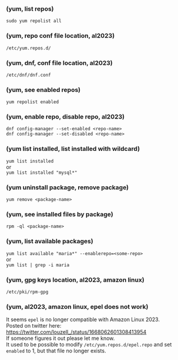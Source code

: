 ### (yum, list repos)  
`sudo yum repolist all`  
  
### (yum, repo conf file location, al2023)  
`/etc/yum.repos.d/`  
  
### (yum, dnf, conf file location, al2023)  
`/etc/dnf/dnf.conf`  
  
### (yum, see enabled repos)  
`yum repolist enabled`  
  
### (yum, enable repo, disable repo, al2023)  
`dnf config-manager --set-enabled <repo-name>`  
`dnf config-manager --set-disabled <repo-name>`  
  
### (yum list installed, list installed with wildcard)  
`yum list installed`  
or  
`yum list installed "mysql*"`  
  
### (yum uninstall package, remove package)  
`yum remove <package-name>`  
  
### (yum, see installed files by package)  
`rpm -ql <package-name>`  
  
### (yum, list available packages)  
`yum list available "maria*" --enablerepo=<some-repo>`  
or  
`yum list | grep -i maria`  
  
### (yum, gpg keys location, al2023, amazon linux)  
`/etc/pki/rpm-gpg`  
  
### (yum, al2023, amazon linux, epel does not work)  
It seems `epel` is no longer compatible with Amazon Linux 2023.  
Posted on twitter here: https://twitter.com/louzell_/status/1668062601308413954  
If someone figures it out please let me know.  
It used to be possible to modify `/etc/yum.repos.d/epel.repo` and set `enabled` to 1, but that file no longer exists.  
